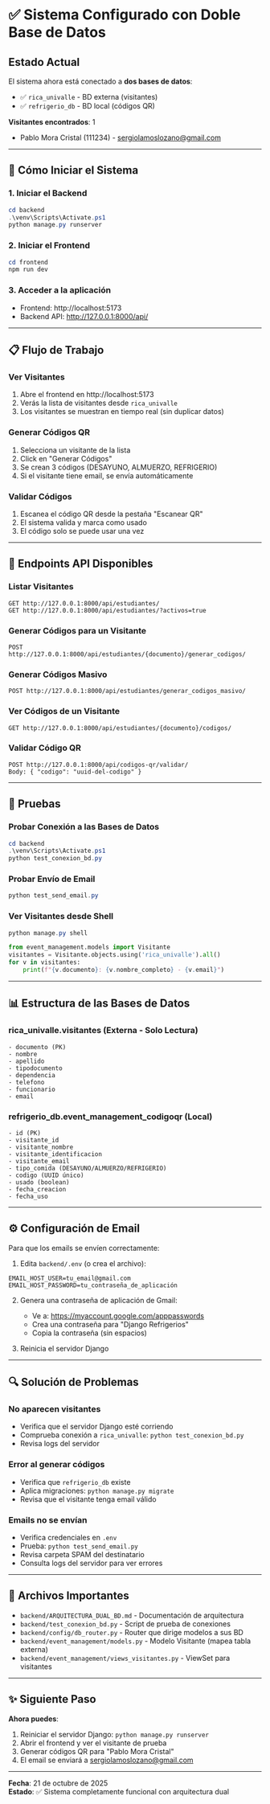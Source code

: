 # ✅ Sistema Configurado con Doble Base de Datos

## Estado Actual
El sistema ahora está conectado a **dos bases de datos**:
- ✅ `rica_univalle` - BD externa (visitantes)  
- ✅ `refrigerio_db` - BD local (códigos QR)

**Visitantes encontrados**: 1
- Pablo Mora Cristal (111234) - sergiolamoslozano@gmail.com

---

## 🚀 Cómo Iniciar el Sistema

### 1. Iniciar el Backend
```powershell
cd backend
.\venv\Scripts\Activate.ps1
python manage.py runserver
```

### 2. Iniciar el Frontend
```powershell
cd frontend
npm run dev
```

### 3. Acceder a la aplicación
- Frontend: http://localhost:5173
- Backend API: http://127.0.0.1:8000/api/

---

## 📋 Flujo de Trabajo

### Ver Visitantes
1. Abre el frontend en http://localhost:5173
2. Verás la lista de visitantes desde `rica_univalle`
3. Los visitantes se muestran en tiempo real (sin duplicar datos)

### Generar Códigos QR
1. Selecciona un visitante de la lista
2. Click en "Generar Códigos"
3. Se crean 3 códigos (DESAYUNO, ALMUERZO, REFRIGERIO)
4. Si el visitante tiene email, se envía automáticamente

### Validar Códigos
1. Escanea el código QR desde la pestaña "Escanear QR"
2. El sistema valida y marca como usado
3. El código solo se puede usar una vez

---

## 🔧 Endpoints API Disponibles

### Listar Visitantes
```
GET http://127.0.0.1:8000/api/estudiantes/
GET http://127.0.0.1:8000/api/estudiantes/?activos=true
```

### Generar Códigos para un Visitante
```
POST http://127.0.0.1:8000/api/estudiantes/{documento}/generar_codigos/
```

### Generar Códigos Masivo
```
POST http://127.0.0.1:8000/api/estudiantes/generar_codigos_masivo/
```

### Ver Códigos de un Visitante
```
GET http://127.0.0.1:8000/api/estudiantes/{documento}/codigos/
```

### Validar Código QR
```
POST http://127.0.0.1:8000/api/codigos-qr/validar/
Body: { "codigo": "uuid-del-codigo" }
```

---

## 🧪 Pruebas

### Probar Conexión a las Bases de Datos
```powershell
cd backend
.\venv\Scripts\Activate.ps1
python test_conexion_bd.py
```

### Probar Envío de Email
```powershell
python test_send_email.py
```

### Ver Visitantes desde Shell
```powershell
python manage.py shell
```
```python
from event_management.models import Visitante
visitantes = Visitante.objects.using('rica_univalle').all()
for v in visitantes:
    print(f"{v.documento}: {v.nombre_completo} - {v.email}")
```

---

## 📊 Estructura de las Bases de Datos

### rica_univalle.visitantes (Externa - Solo Lectura)
```
- documento (PK)
- nombre
- apellido
- tipodocumento
- dependencia
- telefono
- funcionario
- email
```

### refrigerio_db.event_management_codigoqr (Local)
```
- id (PK)
- visitante_id
- visitante_nombre
- visitante_identificacion
- visitante_email
- tipo_comida (DESAYUNO/ALMUERZO/REFRIGERIO)
- codigo (UUID único)
- usado (boolean)
- fecha_creacion
- fecha_uso
```

---

## ⚙️ Configuración de Email

Para que los emails se envíen correctamente:

1. Edita `backend/.env` (o crea el archivo):
```env
EMAIL_HOST_USER=tu_email@gmail.com
EMAIL_HOST_PASSWORD=tu_contraseña_de_aplicación
```

2. Genera una contraseña de aplicación de Gmail:
   - Ve a: https://myaccount.google.com/apppasswords
   - Crea una contraseña para "Django Refrigerios"
   - Copia la contraseña (sin espacios)

3. Reinicia el servidor Django

---

## 🔍 Solución de Problemas

### No aparecen visitantes
- Verifica que el servidor Django esté corriendo
- Comprueba conexión a `rica_univalle`: `python test_conexion_bd.py`
- Revisa logs del servidor

### Error al generar códigos
- Verifica que `refrigerio_db` existe
- Aplica migraciones: `python manage.py migrate`
- Revisa que el visitante tenga email válido

### Emails no se envían
- Verifica credenciales en `.env`
- Prueba: `python test_send_email.py`
- Revisa carpeta SPAM del destinatario
- Consulta logs del servidor para ver errores

---

## 📁 Archivos Importantes

- `backend/ARQUITECTURA_DUAL_BD.md` - Documentación de arquitectura
- `backend/test_conexion_bd.py` - Script de prueba de conexiones
- `backend/config/db_router.py` - Router que dirige modelos a sus BD
- `backend/event_management/models.py` - Modelo Visitante (mapea tabla externa)
- `backend/event_management/views_visitantes.py` - ViewSet para visitantes

---

## ✨ Siguiente Paso

**Ahora puedes**: 
1. Reiniciar el servidor Django: `python manage.py runserver`
2. Abrir el frontend y ver el visitante de prueba
3. Generar códigos QR para "Pablo Mora Cristal"
4. El email se enviará a sergiolamoslozano@gmail.com

---

**Fecha**: 21 de octubre de 2025  
**Estado**: ✅ Sistema completamente funcional con arquitectura dual

